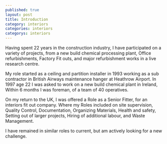 ```yaml
---
published: true
layout: post
title: Introduction
category: interiors
categories: interiors
categorys: interiors
---
```








Having spent 22 years in the construction industry, I have participated on a variety of projects, from a new build chemical processing plant, Office refurbishments, Factory Fit outs, and major refurbishment works in a live research centre.  

My role started as a ceiling and partition installer in 1993 working as a sub contractor in British Airways maintenance hanger at Heathrow Airport. In 1997 age 22 I was asked to work on a new build chemical plant in Ireland, Within 6 months I was foreman, of a team of 40 operatives.  

On my return to the UK, I was offered a Role as a Senior Fitter, for an interiors fit out company. Where my Roles included on site supervision, Quality Control, Documentation, Organizing Materials, Health and safety, Setting out of larger projects, Hiring of additional labour, and Waste Management.  

I have remained in similar roles to current, but am actively looking for a new challenge.   


